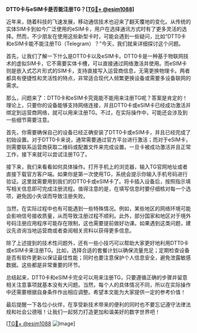 **DTT0卡与eSIM卡是否能注册TG？[[TG💪+ @esim1088](https://t.me/s/esim1088)]**

近年来，随着科技的飞速发展，移动通信技术也迎来了翻天覆地的变化。从传统的实体SIM卡到如今广泛使用的eSIM卡，用户在选择通讯方式时有了更多灵活的选择。然而，不少朋友在使用这些新型卡时，可能会遇到一些疑问，比如“DTT0卡和eSIM卡能不能注册TG（Telegram）？”今天，我们就来详细探讨这个问题。

首先，让我们了解一下什么是DTT0卡以及eSIM卡。DTT0卡是一种基于物联网技术的虚拟SIM卡，它不需要实体卡槽，可以直接通过网络激活并使用。而eSIM卡则是嵌入式芯片形式的SIM卡，支持直接写入运营商信息，无需更换物理卡。两者都具有便捷性和灵活性的特点，非常适合现代人频繁更换设备或需要多设备联网的需求。

那么，问题来了：DTT0卡和eSIM卡究竟能不能用来注册TG呢？答案是肯定的！理论上，只要你的设备能够支持网络连接，并且DTT0卡或eSIM卡已经成功激活并绑定到运营商网络，就可以用来注册TG。不过，在实际操作中，可能还会涉及到一些细节需要注意。

首先，你需要确保自己的设备已经正确安装了DTT0卡或eSIM卡，并且已经完成了初始设置。对于DTT0卡来说，通常需要通过官方平台进行激活；而对于eSIM卡，则需要联系运营商获取二维码或配置文件来完成设置。一旦卡被成功激活并且正常工作，接下来就可以尝试注册TG了。

接下来，我们来看看如何具体操作。打开手机上的浏览器，输入TG官网地址或者直接下载官方客户端。如果你是第一次使用TG，系统会提示你输入手机号码进行验证。这里就需要用到我们的DTT0卡或eSIM卡了。将卡插入设备后，按照指示填写相关信息即可完成注册流程。值得注意的是，在填写信息时要仔细核对每一个选项，避免因小失误而导致注册失败。

当然，在实际过程中也有可能遇到一些特殊情况。例如，某些地区的网络环境可能会影响信号接收质量，从而导致注册过程不顺利。此外，部分国家和地区对于境外号码注册应用程序可能存在限制，这也需要提前做好功课。如果遇到这类问题，建议先咨询当地运营商或者查阅相关资料以获得更多信息。

除了上述提到的技术性问题外，还有一些小技巧可以帮助大家更好地利用DTT0卡或eSIM卡来注册TG。比如，选择合适的套餐计划以确保流量充足；定期检查设备是否有软件更新以保证最佳性能；同时也要注意保护个人信息安全，避免泄露敏感数据。这些都是非常重要的环节。

总结起来，DTT0卡和eSIM卡完全可以用来注册TG，只要遵循正确的步骤并留意相关注意事项就基本没有大问题。当然，每个人的具体情况不同，所以在实际操作中还需要根据自身条件作出相应调整。希望本文能为大家提供一定的参考价值！

最后提醒一下各位小伙伴，在享受新技术带来的便利的同时也不要忘记遵守法律法规和社会公德哦！让我们一起努力打造更加和谐美好的数字世界吧！

[[TG💪+ @esim1088](https://t.me/s/esim1088) ![Image](https://i.postimg.cc/4NQfJmqS/Snipaste-2025-05-13-00-14-12.png)]